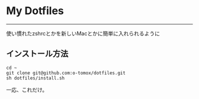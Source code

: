 # My Dotfiles
----
使い慣れたzshrcとかを新しいMacとかに簡単に入れられるように

## インストール方法
```
cd ~
git clone git@github.com:o-tomox/dotfiles.git
sh dotfiles/install.sh
```
一応、これだけ。